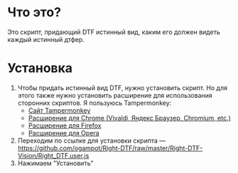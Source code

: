 # Что это?
Это скрипт, придающий DTF истинный вид, каким его должен видеть каждый истинный дтфер.

# Установка
1. Чтобы придать истинный вид DTF, нужно установить скрипт. Но для этого также нужно установить расширение для использования сторонних скриптов. Я пользуюсь Tampermonkey:
   - [Сайт Tampermonkey](https://www.tampermonkey.net/index.php)
   - [Расширение для Chrome (Vivaldi, Яндекс Браузер, Chromium, etc.)](https://chrome.google.com/webstore/detail/tampermonkey/dhdgffkkebhmkfjojejmpbldmpobfkfo)
   - [Расширение для Firefox](https://addons.mozilla.org/en-US/firefox/addon/tampermonkey/)
   - [Расширение для Opera](https://addons.opera.com/en/extensions/details/tampermonkey-beta/)
2. Переходим по ссылке для установки скрипта — https://github.com/ogampot/Right-DTF/raw/master/Right-DTF-Vision/Right_DTF.user.js
3. Нажимаем "Установить"
